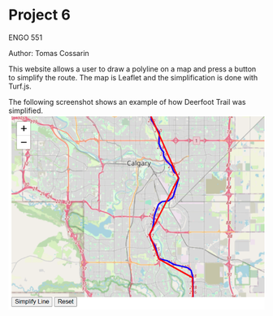 # Project 6

ENGO 551

Author: Tomas Cossarin

This website allows a user to draw a polyline on a map and press a button to simplify the route. The map is Leaflet and the simplification is done with Turf.js.

The following screenshot shows an example of how Deerfoot Trail was simplified.
![Map Visualization](Screenshot6.png)
